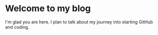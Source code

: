 # Welcome to my blog

I'm glad you are here. I plan to talk about my journey into starting GitHub and coding. 
